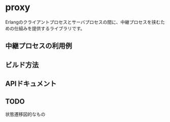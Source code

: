 proxy
=====

Erlangのクライアントプロセスとサーバプロセスの間に、中継プロセスを挟むための仕組みを提供するライブラリです。

中継プロセスの利用例
--------------------

ビルド方法
----------

APIドキュメント
---------------

TODO
----

状態遷移図的なもの

